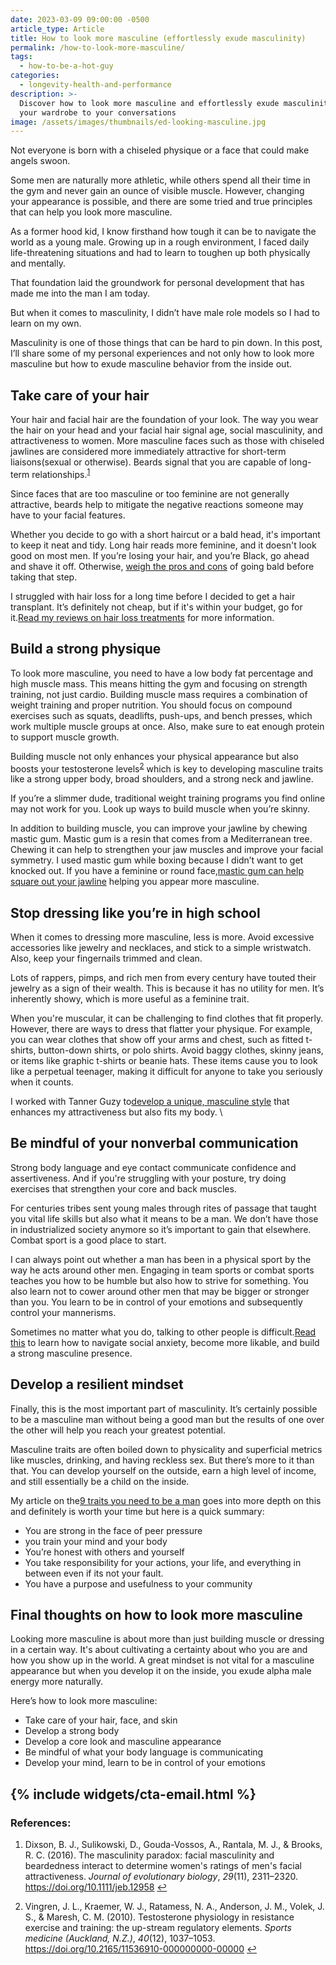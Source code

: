 ```yaml
---
date: 2023-03-09 09:00:00 -0500
article_type: Article
title: How to look more masculine (effortlessly exude masculinity)
permalink: /how-to-look-more-masculine/
tags:
  - how-to-be-a-hot-guy
categories:
  - longevity-health-and-performance
description: >-
  Discover how to look more masculine and effortlessly exude masculinity from
  your wardrobe to your conversations
image: /assets/images/thumbnails/ed-looking-masculine.jpg
---
```

Not everyone is born with a chiseled physique or a face that could make angels swoon.

Some men are naturally more athletic, while others spend all their time in the gym and never gain an ounce of visible muscle. However, changing your appearance is possible, and there are some tried and true principles that can help you look more masculine.

As a former hood kid, I know firsthand how tough it can be to navigate the world as a young male. Growing up in a rough environment, I faced daily life-threatening situations and had to learn to toughen up both physically and mentally.

That foundation laid the groundwork for personal development that has made me into the man I am today.

But when it comes to masculinity, I didn’t have male role models so I had to learn on my own.

Masculinity is one of those things that can be hard to pin down. In this post, I’ll share some of my personal experiences and not only how to look more masculine but how to exude masculine behavior from the inside out.

## Take care of your hair

Your hair and facial hair are the foundation of your look. The way you wear the hair on your head and your facial hair signal age, social masculinity, and attractiveness to women. More masculine faces such as those with chiseled jawlines are considered more immediately attractive for short-term liaisons(sexual or otherwise). Beards signal that you are capable of long-term relationships.<sup><a class="footnote" rel="footnote" href="#fn:1">1</a></sup>

Since faces that are too masculine or too feminine are not generally attractive, beards help to mitigate the negative reactions someone may have to your facial features.

Whether you decide to go with a short haircut or a bald head, it's important to keep it neat and tidy. Long hair reads more feminine, and it doesn't look good on most men. If you’re losing your hair, and you’re Black, go ahead and shave it off. Otherwise, [weigh the pros and cons](https://edlatimore.com/should-I-shave-my-head/) of going bald before taking that step.

I struggled with hair loss for a long time before I decided to get a hair transplant. It’s definitely not cheap, but if it's within your budget, go for it.[Read my reviews on hair loss treatments](https://edlatimore.com/how-to-prevent-hair-loss/) for more information.

## Build a strong physique

To look more masculine, you need to have a low body fat percentage and high muscle mass. This means hitting the gym and focusing on strength training, not just cardio. Building muscle mass requires a combination of weight training and proper nutrition. You should focus on compound exercises such as squats, deadlifts, push-ups, and bench presses, which work multiple muscle groups at once. Also, make sure to eat enough protein to support muscle growth.

Building muscle not only enhances your physical appearance but also boosts your testosterone levels<sup><a class="footnote" rel="footnote" href="#fn:2">2</a></sup> which is key to developing masculine traits like a strong upper body, broad shoulders, and a strong neck and jawline.

If you’re a slimmer dude, traditional weight training programs you find online may not work for you. Look up ways to build muscle when you’re skinny.

In addition to building muscle, you can improve your jawline by chewing mastic gum. Mastic gum is a resin that comes from a Mediterranean tree. Chewing it can help to strengthen your jaw muscles and improve your facial symmetry. I used mastic gum while boxing because I didn’t want to get knocked out. If you have a feminine or round face,[mastic gum can help square out your jawline](https://edlatimore.com/mastic-gum-review/) helping you appear more masculine.

## Stop dressing like you’re in high school

When it comes to dressing more masculine, less is more. Avoid excessive accessories like jewelry and necklaces, and stick to a simple wristwatch. Also, keep your fingernails trimmed and clean.

Lots of rappers, pimps, and rich men from every century have touted their jewelry as a sign of their wealth. This is because it has no utility for men. It’s inherently showy, which is more useful as a feminine trait.

When you're muscular, it can be challenging to find clothes that fit properly. However, there are ways to dress that flatter your physique. For example, you can wear clothes that show off your arms and chest, such as fitted t-shirts, button-down shirts, or polo shirts. Avoid baggy clothes, skinny jeans, or items like graphic t-shirts or beanie hats. These items cause you to look like a perpetual teenager, making it difficult for anyone to take you seriously when it counts.

I worked with Tanner Guzy to[develop a unique, masculine style](https://edlatimore.com/how-to-become-more-physically-attractive-to-women/) that enhances my attractiveness but also fits my body. \\

## Be mindful of your nonverbal communication

Strong body language and eye contact communicate confidence and assertiveness. And if you're struggling with your posture, try doing exercises that strengthen your core and back muscles.

For centuries tribes sent young males through rites of passage that taught you vital life skills but also what it means to be a man. We don’t have those in industrialized society anymore so it’s important to gain that elsewhere. Combat sport is a good place to start.

I can always point out whether a man has been in a physical sport by the way he acts around other men. Engaging in team sports or combat sports teaches you how to be humble but also how to strive for something. You also learn not to cower around other men that may be bigger or stronger than you. You learn to be in control of your emotions and subsequently control your mannerisms.

Sometimes no matter what you do, talking to other people is difficult.[Read this](https://edlatimore.com/how-to-be-charismatic/) to learn how to navigate social anxiety, become more likable, and build a strong masculine presence.

## Develop a resilient mindset

Finally, this is the most important part of masculinity. It’s certainly possible to be a masculine man without being a good man but the results of one over the other will help you reach your greatest potential.

Masculine traits are often boiled down to physicality and superficial metrics like muscles, drinking, and having reckless sex. But there’s more to it than that. You can develop yourself on the outside, earn a high level of income, and still essentially be a child on the inside.

My article on the[9 traits you need to be a man](https://edlatimore.com/how-to-be-a-man/) goes into more depth on this and definitely is worth your time but here is a quick summary:

* You are strong in the face of peer pressure
* you train your mind and your body
* You’re honest with others and yourself
* You take responsibility for your actions, your life, and everything in between even if its not your fault.
* You have a purpose and usefulness to your community

## Final thoughts on how to look more masculine

Looking more masculine is about more than just building muscle or dressing in a certain way. It's about cultivating a certainty about who you are and how you show up in the world. A great mindset is not vital for a masculine appearance but when you develop it on the inside, you exude alpha male energy more naturally.

Here’s how to look more masculine:

* Take care of your hair, face, and skin
* Develop a strong body
* Develop a core look and masculine appearance
* Be mindful of what your body language is communicating
* Develop your mind, learn to be in control of your emotions

## {% include widgets/cta-email.html %}

### References:

<div class="footnotes"><ol><li><p>Dixson, B. J., Sulikowski, D., Gouda-Vossos, A., Rantala, M. J., &amp; Brooks, R. C. (2016). The masculinity paradox: facial masculinity and beardedness interact to determine women's ratings of men's facial attractiveness. <em>Journal of evolutionary biology</em>, <em>29</em>(11), 2311–2320.<a href="https://doi.org/10.1111/jeb.12958"> https://doi.org/10.1111/jeb.12958</a>&nbsp;<a class="reversefootnote" href="#fnref:1">↩</a></p></li><li><p>Vingren, J. L., Kraemer, W. J., Ratamess, N. A., Anderson, J. M., Volek, J. S., &amp; Maresh, C. M. (2010). Testosterone physiology in resistance exercise and training: the up-stream regulatory elements. <em>Sports medicine (Auckland, N.Z.)</em>, <em>40</em>(12), 1037–1053.<a href="https://doi.org/10.2165/11536910-000000000-00000"> https://doi.org/10.2165/11536910-000000000-00000</a>&nbsp;<a class="reversefootnote" href="#fnref:2">↩</a></p></li></ol></div>